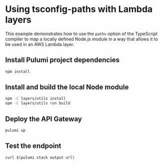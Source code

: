 # Using tsconfig-paths with Lambda layers

This example demonstrates how to use the `paths` option of the TypeScript compiler to map a locally defined Node.js module in a way that allows it to be used in an AWS Lambda layer.

## Install Pulumi project dependencies

```bash
npm install
```

## Install and build the local Node module

```bash
npm -C layers/utils install
npm -C layers/utils run build
```

## Deploy the API Gateway

```bash
pulumi up
```

## Test the endpoint

```bash
curl $(pulumi stack output url)
```
